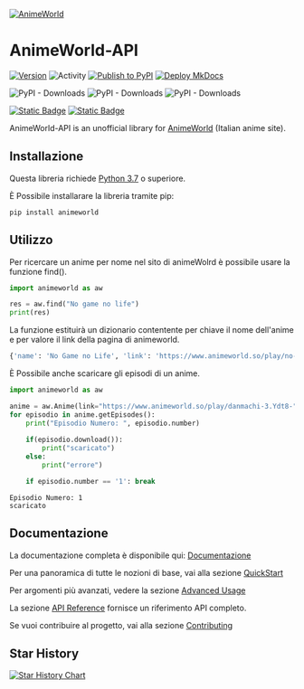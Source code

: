 [![AnimeWorld](https://github.com/MainKronos/AnimeWorld-API/blob/master/docs/static/img/AnimeWorld-API.png)](https://mainkronos.github.io/AnimeWorld-API/)
# AnimeWorld-API

[![Version](https://img.shields.io/pypi/v/animeworld)](https://github.com/MainKronos/AnimeWorld-API/releases/latest)
![Activity](https://img.shields.io/github/commit-activity/w/MainKronos/AnimeWorld-API) 
[![Publish to PyPI](https://github.com/MainKronos/AnimeWorld-API/workflows/Publish%20to%20PyPI/badge.svg)](https://pypi.org/project/animeworld/)
[![Deploy MkDocs](https://github.com/MainKronos/AnimeWorld-API/actions/workflows/deploy-mkdocs.yml/badge.svg)](https://github.com/MainKronos/AnimeWorld-API/actions/workflows/deploy-mkdocs.yml)

![PyPI - Downloads](https://img.shields.io/pypi/dm/animeworld)
![PyPI - Downloads](https://img.shields.io/pypi/dw/animeworld)
![PyPI - Downloads](https://img.shields.io/pypi/dd/animeworld)

[![Static Badge](https://img.shields.io/badge/lang-english-%239FA8DA)](https://github.com/MainKronos/AnimeWorld-API/blob/master/README.md)
[![Static Badge](https://img.shields.io/badge/lang-italian-%239FA8DA)](https://github.com/MainKronos/AnimeWorld-API/blob/master/README.it.md)


AnimeWorld-API is an unofficial library for [AnimeWorld](https://www.animeworld.so/) (Italian anime site).

## Installazione
Questa libreria richiede [Python 3.7](https://www.python.org/) o superiore.

È Possibile installarare la libreria tramite pip:
```shell script
pip install animeworld
```

## Utilizzo
Per ricercare un anime per nome nel sito di animeWolrd è possibile usare la funzione find().
```python
import animeworld as aw

res = aw.find("No game no life")
print(res)
```
La funzione estituirà un dizionario contentente per chiave il nome dell'anime e per valore il link della pagina di animeworld.
```python
{'name': 'No Game no Life', 'link': 'https://www.animeworld.so/play/no-game-no-life.IJUH1', ...}
```
È Possibile anche scaricare gli episodi di un anime.
```python
import animeworld as aw

anime = aw.Anime(link="https://www.animeworld.so/play/danmachi-3.Ydt8-")
for episodio in anime.getEpisodes():
    print("Episodio Numero: ", episodio.number)
        
    if(episodio.download()):
        print("scaricato")
    else:
        print("errore")

    if episodio.number == '1': break
```
```
Episodio Numero: 1
scaricato
```

## Documentazione

La documentazione completa è disponibile qui: [Documentazione](https://mainkronos.github.io/AnimeWorld-API/)

Per una panoramica di tutte le nozioni di base, vai alla sezione [QuickStart](https://mainkronos.github.io/AnimeWorld-API/usage/quickstart)

Per argomenti più avanzati, vedere la sezione [Advanced Usage](https://mainkronos.github.io/AnimeWorld-API/usage/advanced)

La sezione [API Reference](https://mainkronos.github.io/AnimeWorld-API/api-reference/developer-interface) fornisce un riferimento API completo.

Se vuoi contribuire al progetto, vai alla sezione [Contributing](https://mainkronos.github.io/AnimeWorld-API/community/contributing)

## Star History

[![Star History Chart](https://api.star-history.com/svg?repos=MainKronos/AnimeWorld-API&type=Date)](https://star-history.com/#MainKronos/AnimeWorld-API&Date)
